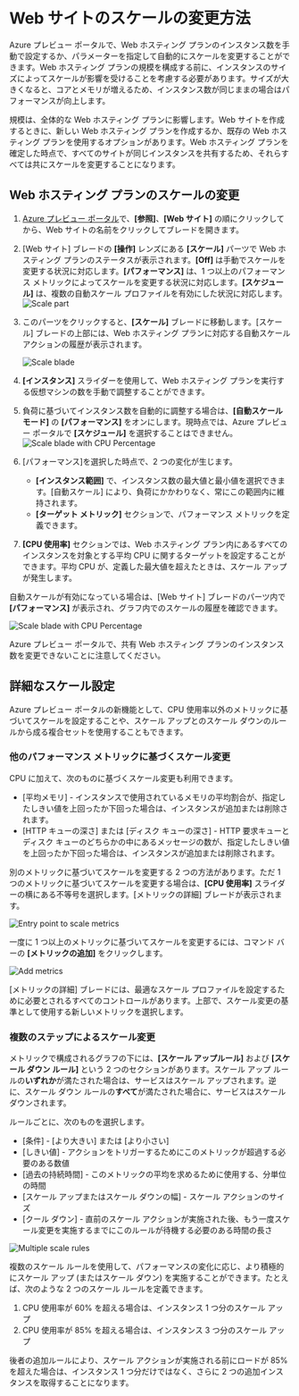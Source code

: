 ﻿<properties title="How to scale a website" pageTitle="Web サイトの規模の変更方法" description="Learn how to scale your hosting plan in Azure." authors="stepsic" manager="kamrani" />

<tags ms.service="application-insights" ms.workload="tbd" ms.tgt_pltfrm="ibiza" ms.devlang="na" ms.topic="article" ms.date="2014-11-04" ms.author="stepsic" />

# Web サイトのスケールの変更方法

Azure プレビュー ポータルで、Web ホスティング プランのインスタンス数を手動で設定するか、パラメーターを指定して自動的にスケールを変更することができます。Web ホスティング プランの規模を構成する前に、インスタンスのサイズによってスケールが影響を受けることを考慮する必要があります。サイズが大きくなると、コアとメモリが増えるため、インスタンス数が同じままの場合はパフォーマンスが向上します。

規模は、全体的な Web ホスティング プランに影響します。Web サイトを作成するときに、新しい Web ホスティング プランを作成するか、既存の Web ホスティング プランを使用するオプションがあります。Web ホスティング プランを確定した時点で、すべてのサイトが同じインスタンスを共有するため、それらすべては共にスケールを変更することになります。

## Web ホスティング プランのスケールの変更

1. [Azure プレビュー ポータル](https://portal.azure.com/)で、**[参照]**、**[Web サイト]** の順にクリックしてから、Web サイトの名前をクリックしてブレードを開きます。
2. [Web サイト] ブレードの **[操作]** レンズにある **[スケール]** パーツで Web ホスティング プランのステータスが表示されます。**[Off]** は手動でスケールを変更する状況に対応します。**[パフォーマンス]** は、1 つ以上のパフォーマンス メトリックによってスケールを変更する状況に対応します。**[スケジュール]** は、複数の自動スケール プロファイルを有効にした状況に対応します。  
    ![Scale part](./media/insights-how-to-scale/Insights_ScalePartOff.png)
3. このパーツをクリックすると、**[スケール]** ブレードに移動します。[スケール] ブレードの上部には、Web ホスティング プランに対応する自動スケール アクションの履歴が表示されます。  

    ![Scale blade](./media/insights-how-to-scale/Insights_ScaleBladeDayZero.png)
4. **[インスタンス]** スライダーを使用して、Web ホスティング プランを実行する仮想マシンの数を手動で調整することができます。
5. 負荷に基づいてインスタンス数を自動的に調整する場合は、**[自動スケール モード]** の **[パフォーマンス]** をオンにします。現時点では、Azure プレビュー ポータルで **[スケジュール]** を選択することはできません。  
    ![Scale blade with CPU Percentage](./media/insights-how-to-scale/Insights_ScaleBladeCPU.png) 
6. [パフォーマンス]を選択した時点で、2 つの変化が生じます。
    - **[インスタンス範囲]** で、インスタンス数の最大値と最小値を選択できます。[自動スケール] により、負荷にかかわりなく、常にこの範囲内に維持されます。
    - **[ターゲット メトリック]** セクションで、パフォーマンス メトリックを定義できます。
7. **[CPU 使用率]** セクションでは、Web ホスティング プラン内にあるすべてのインスタンスを対象とする平均 CPU に関するターゲットを設定することができます。平均 CPU が、定義した最大値を超えたときは、スケール アップが発生します。

自動スケールが有効になっている場合は、[Web サイト] ブレードのパーツ内で **[パフォーマンス]** が表示され、グラフ内でのスケールの履歴を確認できます。

![Scale blade with CPU Percentage](./media/insights-how-to-scale/Insights_ScalePartBladeOn.png) 

Azure プレビュー ポータルで、共有 Web ホスティング プランのインスタンス数を変更できないことに注意してください。

## 詳細なスケール設定

Azure プレビュー ポータルの新機能として、CPU 使用率以外のメトリックに基づいてスケールを設定することや、スケール アップとのスケール ダウンのルールから成る複合セットを使用することもできます。

### 他のパフォーマンス メトリックに基づくスケール変更
CPU に加えて、次のものに基づくスケール変更も利用できます。

- [平均メモリ] - インスタンスで使用されているメモリの平均割合が、指定したしきい値を上回ったか下回った場合は、インスタンスが追加または削除されます。
- [HTTP キューの深さ] または [ディスク キューの深さ] - HTTP 要求キューとディスク キューのどちらかの中にあるメッセージの数が、指定したしきい値を上回ったか下回った場合は、インスタンスが追加または削除されます。

別のメトリックに基づいてスケールを変更する 2 つの方法があります。ただ 1 つのメトリックに基づいてスケールを変更する場合は、**[CPU 使用率]** スライダーの横にある不等号を選択します。[メトリックの詳細] ブレードが表示されます。

![Entry point to scale metrics](./media/insights-how-to-scale/Insights_ScaleMetricChevron.png)

一度に 1 つ以上のメトリックに基づいてスケールを変更するには、コマンド バーの **[メトリックの追加]** をクリックします。

![Add metrics](./media/insights-how-to-scale/Insights_AddMetric.png)

[メトリックの詳細] ブレードには、最適なスケール プロファイルを設定するために必要とされるすべてのコントロールがあります。上部で、スケール変更の基準として使用する新しいメトリックを選択します。

### 複数のステップによるスケール変更

メトリックで構成されるグラフの下には、**[スケール アップルール]** および **[スケール ダウン ルール]** という 2 つのセクションがあります。スケール アップ ルールの**いずれか**が満たされた場合は、サービスはスケール アップされます。逆に、スケール ダウン ルールの**すべて**が満たされた場合に、サービスはスケール ダウンされます。

ルールごとに、次のものを選択します。

- [条件] - [より大きい] または [より小さい]
- [しきい値] - アクションをトリガーするためにこのメトリックが超過する必要のある数値
- [過去の持続時間] - このメトリックの平均を求めるために使用する、分単位の時間
- [スケール アップまたはスケール ダウンの幅] - スケール アクションのサイズ
- [クール ダウン] - 直前のスケール アクションが実施された後、もう一度スケール変更を実施するまでにこのルールが待機する必要のある時間の長さ

![Multiple scale rules](./media/insights-how-to-scale/Insights_MultipleScaleRules.png)

複数のスケール ルールを使用して、パフォーマンスの変化に応じ、より積極的にスケール アップ (またはスケール ダウン) を実施することができます。たとえば、次のような 2 つのスケール ルールを定義できます。

1. CPU 使用率が 60% を超える場合は、インスタンス 1 つ分のスケール アップ
2. CPU 使用率が 85% を超える場合は、インスタンス 3 つ分のスケール アップ

後者の追加ルールにより、スケール アクションが実施される前にロードが 85% を超えた場合は、インスタンス 1 つ分だけではなく、さらに 2 つの追加インスタンスを取得することになります。 
